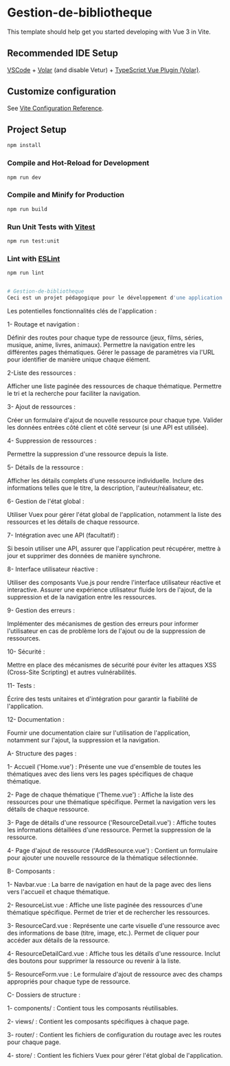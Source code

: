 # Gestion-de-bibliotheque

This template should help get you started developing with Vue 3 in Vite.

## Recommended IDE Setup

[VSCode](https://code.visualstudio.com/) + [Volar](https://marketplace.visualstudio.com/items?itemName=Vue.volar) (and disable Vetur) + [TypeScript Vue Plugin (Volar)](https://marketplace.visualstudio.com/items?itemName=Vue.vscode-typescript-vue-plugin).

## Customize configuration

See [Vite Configuration Reference](https://vitejs.dev/config/).

## Project Setup

```sh
npm install
```

### Compile and Hot-Reload for Development

```sh
npm run dev
```

### Compile and Minify for Production

```sh
npm run build
```

### Run Unit Tests with [Vitest](https://vitest.dev/)

```sh
npm run test:unit
```

### Lint with [ESLint](https://eslint.org/)

```sh
npm run lint


# Gestion-de-bibliotheque
Ceci est un projet pédagogique pour le développement d'une application web de gestion de bibliothèque avec la fonctionnalité de routage, permettant l'ajout et la suppression de ressources dans une thématique au choix (jeux, films, série, musique, anime, livres, animaux). L'application sera développé avec le framework Vue.js.
```

Les potentielles fonctionnalités clés de l'application :

1- Routage et navigation :

Définir des routes pour chaque type de ressource (jeux, films, séries, musique, anime, livres, animaux).
Permettre la navigation entre les différentes pages thématiques.
Gérer le passage de paramètres via l'URL pour identifier de manière unique chaque élément.

2-Liste des ressources :

Afficher une liste paginée des ressources de chaque thématique.
Permettre le tri et la recherche pour faciliter la navigation.

3- Ajout de ressources :

Créer un formulaire d'ajout de nouvelle ressource pour chaque type.
Valider les données entrées côté client et côté serveur (si une API est utilisée).

4- Suppression de ressources :

Permettre la suppression d'une ressource depuis la liste.

5- Détails de la ressource :

Afficher les détails complets d'une ressource individuelle.
Inclure des informations telles que le titre, la description, l'auteur/réalisateur, etc.

6- Gestion de l'état global :

Utiliser Vuex pour gérer l'état global de l'application, notamment la liste des ressources et les détails de chaque ressource.

7- Intégration avec une API (facultatif) :

Si besoin utiliser une API, assurer que l'application peut récupérer, mettre à jour et supprimer des données de manière synchrone.

8- Interface utilisateur réactive :

Utiliser des composants Vue.js pour rendre l'interface utilisateur réactive et interactive.
Assurer une expérience utilisateur fluide lors de l'ajout, de la suppression et de la navigation entre les ressources.

9- Gestion des erreurs :

Implémenter des mécanismes de gestion des erreurs pour informer l'utilisateur en cas de problème lors de l'ajout ou de la suppression de ressources.

10- Sécurité :

Mettre en place des mécanismes de sécurité pour éviter les attaques XSS (Cross-Site Scripting) et autres vulnérabilités.

11- Tests :

Écrire des tests unitaires et d'intégration pour garantir la fiabilité de l'application.

12- Documentation :

Fournir une documentation claire sur l'utilisation de l'application, notamment sur l'ajout, la suppression et la navigation.


A- Structure des pages :

1- Accueil ('Home.vue') :
Présente une vue d'ensemble de toutes les thématiques avec des liens vers les pages spécifiques de chaque thématique.

2- Page de chaque thématique ('Theme.vue') :
Affiche la liste des ressources pour une thématique spécifique.
Permet la navigation vers les détails de chaque ressource.

3- Page de détails d'une ressource ('ResourceDetail.vue') :
Affiche toutes les informations détaillées d'une ressource.
Permet la suppression de la ressource.

4- Page d'ajout de ressource ('AddResource.vue') :
Contient un formulaire pour ajouter une nouvelle ressource de la thématique sélectionnée.

B- Composants :

1- Navbar.vue :
La barre de navigation en haut de la page avec des liens vers l'accueil et chaque thématique.

2- ResourceList.vue :
Affiche une liste paginée des ressources d'une thématique spécifique.
Permet de trier et de rechercher les ressources.

3- ResourceCard.vue :
Représente une carte visuelle d'une ressource avec des informations de base (titre, image, etc.).
Permet de cliquer pour accéder aux détails de la ressource.

4- ResourceDetailCard.vue :
Affiche tous les détails d'une ressource.
Inclut des boutons pour supprimer la ressource ou revenir à la liste.

5- ResourceForm.vue :
Le formulaire d'ajout de ressource avec des champs appropriés pour chaque type de ressource.

C- Dossiers de structure :

1- components/ :
Contient tous les composants réutilisables.

2- views/ :
Contient les composants spécifiques à chaque page.

3- router/ :
Contient les fichiers de configuration du routage avec les routes pour chaque page.

4- store/ :
Contient les fichiers Vuex pour gérer l'état global de l'application.